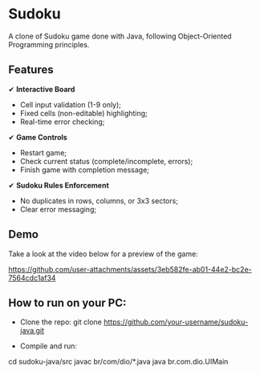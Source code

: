 # Sudoku

A clone of Sudoku game done with Java, following Object-Oriented Programming principles.

## Features

✔ **Interactive Board**
- Cell input validation (1-9 only);  
- Fixed cells (non-editable) highlighting;
- Real-time error checking;

✔ **Game Controls**
- Restart game;
- Check current status (complete/incomplete, errors);
- Finish game with completion message;

✔ **Sudoku Rules Enforcement**
- No duplicates in rows, columns, or 3x3 sectors;
- Clear error messaging;

## Demo

Take a look at the video below for a preview of the game:



https://github.com/user-attachments/assets/3eb582fe-ab01-44e2-bc2e-7564cdc1af34



## How to run on your PC:

- Clone the repo:
git clone https://github.com/your-username/sudoku-java.git

- Compile and run:

cd sudoku-java/src
javac br/com/dio/*.java
java br.com.dio.UIMain
